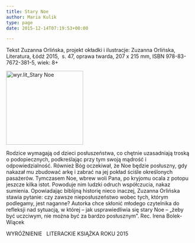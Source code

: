 ```yaml
---
title: Stary Noe
author: Maria Kulik
type: page
date: 2015-12-14T07:19:53+00:00

---
```

Tekst Zuzanna Orlińska, projekt okładki i ilustracje: Zuzanna Orlińska, Literatura, Łódź 2015,  s. 47, oprawa twarda, 207 x 215 mm, ISBN 978-83-7672-381-5, wiek: 8+

<img class="alignnone size-medium wp-image-3029" src="http://www.ibby.pl/wp-content/uploads/2015/12/wyr.lit_Stary-Noe-208x200.jpg" alt="wyr.lit_Stary Noe" width="208" height="200" srcset="http://www.ibby.pl/wp-content/uploads/2015/12/wyr.lit_Stary-Noe-208x200.jpg 208w, http://www.ibby.pl/wp-content/uploads/2015/12/wyr.lit_Stary-Noe-104x100.jpg 104w, http://www.ibby.pl/wp-content/uploads/2015/12/wyr.lit_Stary-Noe-768x740.jpg 768w, http://www.ibby.pl/wp-content/uploads/2015/12/wyr.lit_Stary-Noe-623x600.jpg 623w, http://www.ibby.pl/wp-content/uploads/2015/12/wyr.lit_Stary-Noe.jpg 1000w" sizes="(max-width: 208px) 100vw, 208px" />

Rodzice wymagają od dzieci posłuszeństwa, co chętnie uzasadniają troską o podopiecznych, podkreślając przy tym swoją mądrość i odpowiedzialność. Również Bóg oczekiwał, że Noe będzie posłuszny, gdy nakazał mu zbudować arkę i zabrać na jej pokład ściśle określonych pasażerów. Tymczasem Noe, wbrew woli Pana, po kryjomu ocala z potopu jeszcze kilka istot. Powoduje nim ludzki odruch współczucia, nakaz sumienia. Opowiadając biblijną historię nieco inaczej, Zuzanna Orlińska stawia pytanie: czy zawsze nieposłuszeństwo wobec tych, którym podlegamy, jest naganne? Autorka chce skłonić młodego czytelnika do refleksji nad sytuacją, w której – jak usprawiedliwia się stary Noe – „żeby być uczciwym, nie można być za bardzo posłusznym”. Rec. Irena Bolek-Wiącek

WYRÓŻNIENIE   LITERACKIE KSIĄŻKA ROKU 2015

&nbsp;